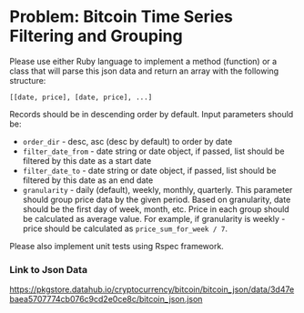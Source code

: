 # Problem: Bitcoin Time Series Filtering and Grouping
Please use either Ruby language to implement a method
(function) or a class that will parse this json data and return an array with the
following structure:
```
[[date, price], [date, price], ...]
```
Records should be in descending order by default. Input parameters should be:
 - `order_dir` - desc, asc (desc by default) to order by date
 - `filter_date_from` - date string or date object, if passed, list should be filtered by this date as a start date
 - `filter_date_to` - date string or date object, if passed, list should be filtered by this date as an end date
 - `granularity` - daily (default), weekly, monthly, quarterly. This parameter should group price data by the given period. Based on granularity, date should be the first day of week, month, etc. Price in each group should be calculated as average value. For example, if granularity is weekly - price should be calculated as `price_sum_for_week / 7`.
 
Please also implement unit tests using Rspec framework.

### Link to Json Data
https://pkgstore.datahub.io/cryptocurrency/bitcoin/bitcoin_json/data/3d47ebaea5707774cb076c9cd2e0ce8c/bitcoin_json.json

